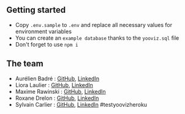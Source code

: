 ## Getting started

- Copy `.env.sample` to `.env` and replace all necessary values for environment variables
- You can create an `example database` thanks to the `yooviz.sql` file
- Don't forget to use `npm i`

## The team

- Aurélien Badré : [GitHub](https://github.com/Aurelien-Bdr), [LinkedIn](https://www.linkedin.com/in/aurelien-badre/)
- Liora Laulier : [GitHub](https://github.com/llaulier), [LinkedIn](https://www.linkedin.com/in/liora-laulier/)
- Maxime Rawinski : [GitHub](https://github.com/MaximePikss), [LinkedIn](https://www.linkedin.com/in/maxime-rawinski/)
- Roxane Drelon : [GitHub](https://github.com/RoxaneDrelon), [LinkedIn](https://www.linkedin.com/in/roxane-drelon/)
- Sylvain Carlier : [GitHub](https://github.com/XSylvainX), [LinkedIn](https://www.linkedin.com/in/sylvain-c-53aa2339/)
#testyoovizheroku
